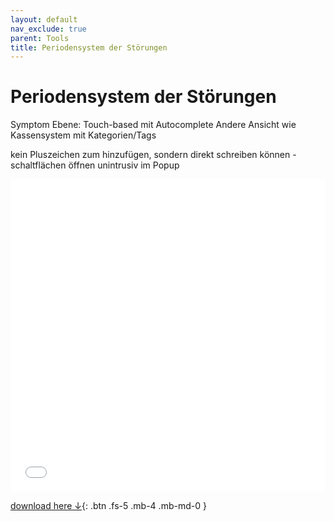```yaml
---
layout: default
nav_exclude: true
parent: Tools
title: Periodensystem der Störungen
---
```

# Periodensystem der Störungen

Symptom Ebene:
Touch-based mit Autocomplete
Andere Ansicht wie Kassensystem mit Kategorien/Tags

kein Pluszeichen zum hinzufügen, sondern direkt schreiben können - schaltflächen öffnen unintrusiv im Popup

<iframe name="myiFrame" src="/tools/pds.html" allowfullscreen="true" frameborder="0" id="iFrameResizer0" scrolling="yes" style="min-height: 227px; width: 100%; overflow: hidden; height: 500px"></iframe>

[download here ↓](pds.html){: .btn .fs-5 .mb-4 .mb-md-0 }